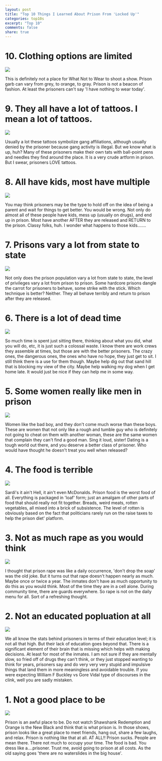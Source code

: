 ```yaml
---
layout: post
title: "Top 10 Things I Learned About Prison From 'Locked Up'"
categories: top10s
excerpt: "Top 10"
comments: false
share: true
---
```



# 10. Clothing options are limited

![](https://s-media-cache-ak0.pinimg.com/originals/7b/15/a8/7b15a8a468e49b746141b9a83d456c9a.jpg)

This is definitely not a place for What Not to Wear to shoot a show. Prison garb can vary from grey, to orange, to gray. Prison is not a beacon of fashion. At least the prisoners can't say 'I have nothing to wear today'.


# 9. They all have a lot of tattoos. I mean a lot of tattoos.

![](http://poptattoos.com/wp-content/uploads/2015/07/Prison-And-Gang-Tattoo.jpeg)

Usually a lot these tattoos symbolize gang affiliations, although usually denied by the prisoner because gang activity is illegal. But we know what is up, huh? Many of these prisoners make their own tats with ball-point pens and needles they find around the place. It is a very crude artform in prison. But I swear, prisoners LOVE tattoos. 


# 8. All have kids, most have multiple


![](https://img.buzzfeed.com/buzzfeed-static/static/2015-08/7/17/enhanced/webdr11/enhanced-buzz-wide-2279-1438984511-7.jpg)

You may think prisoners may be the type to hold off on the idea of being a parent and wait for things to get better. You would be wrong. Not only do almost all of these people have kids, mess up (usually on drugs), and end up in prison. Most have another AFTER they are released and RETURN to the prison. Classy folks, huh. I wonder what happens to those kids.......



# 7. Prisons vary a lot from state to state

![](https://static.prisonpolicy.org/images/statepolicy_pies.gif)

Not only does the prison population vary a lot from state to state, the level of privileges vary a lot from prison to prison. Some hardcore prisons dangle the carrot for prisoners to behave, some strike with the stick. Which technique is better? Neither. They all behave terribly and return to prison after they are released. 


# 6. There is a lot of dead time

![](https://lifebeyondnumbers.com/wp-content/uploads/2015/04/prisoner-lonely.jpg)

So much time is spent just sitting there, thinking about what you did, what you will do, etc, it is just such a colossal waste. I know there are work crews they assemble at times, but those are with the better prisoners. The crazy ones, the dangerous ones, the ones who have no hope, they just get to sit. I still think there is a use for them though. Maybe help dig out that sand hill that is blocking my view of the city. Maybe help walking my dog when I get home late. It would just be nice if they can help me in some way.



# 5. Some women really like men in prison


![](http://prisoncellphones.com/blog/wp-content/uploads/2011/10/prison-marriage-cell-phone.jpg)

Women like the bad boy, and they don't come much worse than these boys. These are women that not only like a rough and tumble guy who is definitely not going to cheat on them with another woman, these are the same women that complain they can't find a good man. Sing it loud, sister! Dating is a tough world out there, and you deserve a better class of prisoner. Who would have thought he doesn't treat you well when released?



# 4. The food is terrible

![](https://ichef.bbci.co.uk/news/660/cpsprodpb/8513/production/_87276043_loaf-ap-976.jpg)

Sardi's it ain't Hell, it ain't even McDonalds. Prison food is the worst food of all. Everything is packaged in 'loaf' form; just an amalgam of other parts of food that should really not fit together. Breads, weird meats, rotten vegetables, all mixed into a brick of subsistence. The level of rotten is obviously based on the fact that politicians rarely run on the 
raise taxes to help the prison diet' platform.




# 3. Not as much rape as you would think

![](https://ethicsalarms.files.wordpress.com/2011/11/coupon-prison-rape.jpg)

I thought that prison rape was like a daily occurrence, 'don't drop the soap' was the old joke. But it turns out that rape doesn't happen nearly as much. Maybe once or twice a year. The inmates don't have as much opportunity to do this as you would think. Most of the time they are in a cell alone. During community time, there are guards everywhere. So rape is not on the daily menu for all. Sort of a refreshing thought.

# 2. Not an educated popluation at all

![](https://i.kinja-img.com/gawker-media/image/upload/s--Mgj7uErr--/c_scale,f_auto,fl_progressive,q_80,w_800/187p3bxbw1zt4jpg.jpg)

We all know the stats behind prisoners in terms of their education level; it is not all that high. But their lack of education goes beyond that. There is a significant element of their brain that is missing which helps with making decisions. At least for most of the inmates. I am not sure if they are mentally slow, so fried off of drugs they can't think, or they just stopped wanting to think for years, prisoners say and do very very very stupid and impulsive things that land them in more meaningless and avoidable trouble. If you were expecting William F Buckley vs Gore Vidal type of discourses in the clink, well you are sadly mistaken. 




# 1. Not a good place to be

![](https://i.ytimg.com/vi/jbaS8_wpans/hqdefault.jpg)

Prison is an awful place to be. Do not watch Shawshank Redemption and Orange is the New Black and think that is what prison is. In those shows, prison looks like a great place to meet friends, hang out, share a few laughs, and relax. Prison is nothing like that at all. AT ALL!! Prison sucks. People are mean there. There not much to occupy your time. The food is bad. You dress like a....prisoner. Trust me, avoid going to prison at all costs. As the old saying goes 'there are no waterslides in the big house'.
